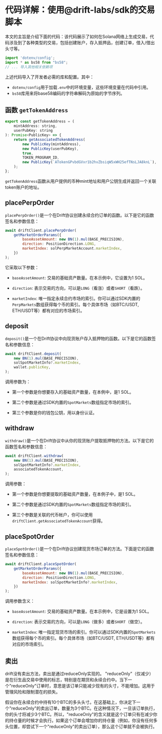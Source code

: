 # 代码详解：使用@drift-labs/sdk的交易脚本

本文的主旨是介绍下面的代码：该代码展示了如何在Solana网络上生成交易，代码涉及到了各种类型的交易，包括创建账户，存入抵押品，创建订单，借入/借出头寸等。

```JavaScript
import 'dotenv/config';
import * as bs58 from "bs58";
// ... 导入其他相关依赖项
```

上述代码导入了开发者必需的库和配置。其中：

- `dotenv/config`用于加载`.env`中的环境变量，这些环境变量在代码中引用。
- `bs58`库用来将base58编码的字符串解码为原始的字节序列。

## 函数 `getTokenAddress`

```JavaScript
export const getTokenAddress = (
    mintAddress: string,
    userPubKey: string
): Promise<PublicKey> => {
    return getAssociatedTokenAddress(
        new PublicKey(mintAddress),
        new PublicKey(userPubKey),
        true,
        TOKEN_PROGRAM_ID,
        new PublicKey(`ATokenGPvbdGVxr1b2hvZbsiqW5xWH25efTNsLJA8knL`),
    );
};
```

`getTokenAddress`函数从用户提供的币种mint地址和用户公钥生成并返回一个关联token账户的地址。

## placePerpOrder

`placePerpOrder()`是一个在Drift协议创建永续合约订单的函数。以下是它的函数签名和参数信息：

```JavaScript
await driftClient.placePerpOrder(
    getMarketOrderParams({
        baseAssetAmount: new BN(1).mul(BASE_PRECISION),
        direction: PositionDirection.LONG,
        marketIndex: solPerpMarketAccount.marketIndex,
    })
);
```

它采取以下参数：

- `baseAssetAmount`: 交易的基础资产数量。在本示例中，它设置为1 SOL。

- `direction`: 表示交易的方向，可以是`LONG`（看涨）或者`SHORT`（看跌）。

- `marketIndex`: 唯一指定永续合约市场的索引。你可以通过SDK内置的`PerpMarkets`数组获得每个币的索引。每个具体市场（如BTC/USDT, ETH/USDT等）都有对应的市场索引。

## deposit

`deposit()`是一个在Drift协议中向现货账户存入抵押物的函数。以下是它的函数签名和参数信息：

```JavaScript
await driftClient.deposit(
    new BN(1).mul(BASE_PRECISION),
    solSpotMarketInfo?.marketIndex,
    wallet.publicKey,
);
```

调用参数为：

- 第一个参数是你想要存入的基础资产数量，在本例中，是1 SOL。

- 第二个参数是通过SDK内置的`SpotMarkets`数组指定市场的索引。

- 第三个参数是你的钱包公钥，用以身份认证。

## withdraw

`withdraw()`是一个在Drift协议中从你的现货账户提取抵押物的方法。以下是它的函数签名和参数信息：

```JavaScript
await driftClient.withdraw(
    new BN(1).mul(BASE_PRECISION),
    solSpotMarketInfo?.marketIndex,
    associatedTokenAccount,
);
```

调用参数：

- 第一个参数是你想要提取的基础资产数量，在本例子中，是1 SOL。

- 第二个参数是通过SDK内置的`SpotMarkets`数组指定市场的索引。

- 第三个参数是关联的代币帐户，你可以使用`driftClient.getAssociatedTokenAccount`获得。

## placeSpotOrder

`placeSpotOrder()`是一个在Drift协议创建现货市场订单的方法。下面是它的函数签名和参数信息：

```JavaScript
await driftClient.placeSpotOrder(
    getMarketOrderParams({
        baseAssetAmount: new BN(1).mul(BASE_PRECISION),
        direction: PositionDirection.LONG,
        marketIndex: solSpotMarketInfo?.marketIndex,
    })
);
```

调用参数含义：

- `baseAssetAmount`: 交易的基础资产数量。在本示例中，它是设置为1 SOL。

- `direction`: 表示交易的方向，可以是`LONG`（做多）或者`SHORT`（做空）。

- `marketIndex`: 唯一指定现货市场的索引。你可以通过SDK内置的`SpotMarkets`数组获得每个币的索引。每个具体市场（如BTC/USDT, ETH/USDT等）都有对应的市场索引。

## 卖出

drift没有卖出方法，卖出是通过reduceOnly实现的。
"reduceOnly"（仅减少）是在衍生品交易中使用的标志，特别是在期货和永续合约中。当下一个"reduceOnly"订单时，意思是该订单只能减少现有的头寸，不能增加。这用于管理风险和限制潜在的损失。

假设你在永续合约中持有10个BTC的多头头寸。在这基础上，你决定下一个"reduceOnly"的卖出订单，数量为3个BTC。在这种情况下，一旦该订单执行，你的头寸将减少3个BTC。所以，"reduceOnly"的含义就是这个订单只有在减少你的持仓量的时候才会执行。如果这个订单会增加你的持仓量（例如，你没有任何多头位置，却尝试下一个"reduceOnly"的卖出订单），那么这个订单就不会被执行。
